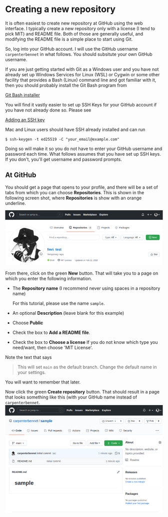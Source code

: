 # Creating a new repository

It is often easiest to create new repository at GitHub using the
web interface.  I typically create a new repository only with
a license (I tend to pick MIT) and README file.  Both of those
are generally useful, and modifying the README file is a simple
place to start using Git.

So, log into your GitHub account.  I will use the GitHub username
`carpenterbennet` in what follows.  You should subsitute your own
GitHub username.

If you are just getting started with Git as a Windows user and you
have not already set up Windows Services for Linux (WSL) or Cygwin
or some other facility that provides a Bash (Linux) command line
and got familiar with it, then you should probably install the Git
Bash program from

[Git Bash installer](https://git-scm.com/download/win)

You will find it vastly easier to set up SSH Keys for your GitHub
account if you have not already done so.  Please see

[Adding an SSH key](https://docs.github.com/en/free-pro-team@latest/github/authenticating-to-github/generating-a-new-ssh-key-and-adding-it-to-the-ssh-agent)

Mac and Linux users should have SSH already installed and can run

```
$ ssh-keygen -t ed25519 -C "your_email@example.com"
```

Doing so will make it so you do not have to enter your GitHub
username and password each time.  What follows assumes that you
have set up SSH keys.  If you don't, you'll get username and
password prompts.

## At GitHub

You should get a page that opens to your profile, and there will be a
set of tabs from which you can choose **Repositories**.  This is
shown in the following screen shot, where **Repositories** is
show with an orange underline.

![image](https://github.com/justbennet/GitTutorial/raw/main/images/github_repo_tab.png)

From there, click on the green **New** button.  That will take you to a page
on which you enter the following information.

* The **Repository name** (I recommend never using spaces in a repository name)

  For this tutorial, please use the name `sample`.
* An optional **Description** (leave blank for this example)
* Choose **Public**
* Check the box to **Add a README file**.
* Check the box to **Choose a license**
  If you do not know which type you need/want, then choose 'MIT License'.

Note the text that says

> This will set `main` as the default branch. Change the default name in your settings.

You will want to remember that later.

Now click the green **Create repository** button.  That should result in a page that
looks something like this (with your GitHub name instead of `carpenterbennet`.
![image](https://github.com/justbennet/GitTutorial/raw/main/images/new_repo_page.png)


